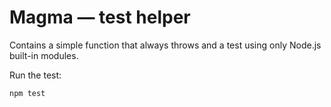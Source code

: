 # Magma — test helper

Contains a simple function that always throws and a test using only Node.js built-in modules.

Run the test:

```pwsh
npm test
```
